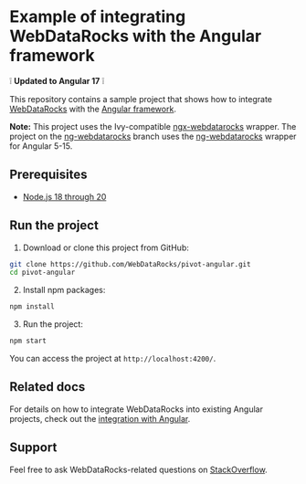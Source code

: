 # Example of integrating WebDataRocks with the Angular framework

:grey_exclamation: **Updated to Angular 17** :grey_exclamation:

This repository contains a sample project that shows how to integrate [WebDataRocks](https://www.webdatarocks.com/) with the [Angular framework](https://angular.io/).

**Note:** This project uses the Ivy-compatible [ngx-webdatarocks](https://github.com/WebDataRocks/ngx-webdatarocks) wrapper. The project on the [ng-webdatarocks](https://github.com/WebDataRocks/pivot-angular/tree/ng-webdatarocks) branch uses the [ng-webdatarocks](https://github.com/WebDataRocks/ng-webdatarocks) wrapper for Angular 5-15.

## Prerequisites

- [Node.js 18 through 20](https://nodejs.org/en)

## Run the project

1. Download or clone this project from GitHub:
```bash
git clone https://github.com/WebDataRocks/pivot-angular.git
cd pivot-angular
```
2. Install npm packages:
```bash
npm install
```
3. Run the project:
```bash
npm start
```
You can access the project at `http://localhost:4200/`.

## Related docs

For details on how to integrate WebDataRocks into existing Angular projects, check out the [integration with Angular](https://www.webdatarocks.com/doc/integration-with-angular/).

## Support

Feel free to ask WebDataRocks-related questions on [StackOverflow](https://stackoverflow.com/questions/tagged/webdatarocks).

